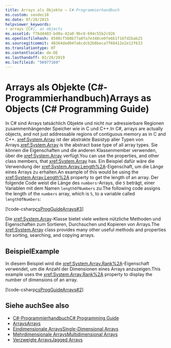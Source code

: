 ```yaml
---
title: Arrays als Objekte – C#-Programmierhandbuch
ms.custom: seodec18
ms.date: 07/20/2015
helpviewer_keywords:
- arrays [C#], as objects
ms.assetid: f76d4403-bd0a-42a0-9bc8-694c55b2c926
ms.openlocfilehash: 8500cf508b77a0fa7e348ce0fe6b1f16fd2bab25
ms.sourcegitcommit: 40364ded04fa6cdcb2b6beca7f68412e2e12f633
ms.translationtype: HT
ms.contentlocale: de-DE
ms.lasthandoff: 02/28/2019
ms.locfileid: "56977169"
---
```

# <a name="arrays-as-objects-c-programming-guide"></a><span data-ttu-id="99905-102">Arrays als Objekte (C#-Programmierhandbuch)</span><span class="sxs-lookup"><span data-stu-id="99905-102">Arrays as Objects (C# Programming Guide)</span></span>

<span data-ttu-id="99905-103">In C# sind Arrays tatsächlich Objekte und nicht nur adressierbare Regionen zusammenhängender Speicher wie in C und C++.</span><span class="sxs-lookup"><span data-stu-id="99905-103">In C#, arrays are actually objects, and not just addressable regions of contiguous memory as in C and C++.</span></span> <span data-ttu-id="99905-104"><xref:System.Array> ist der abstrakte Basistyp aller Typen von Arrays.</span><span class="sxs-lookup"><span data-stu-id="99905-104"><xref:System.Array> is the abstract base type of all array types.</span></span> <span data-ttu-id="99905-105">Sie können die Eigenschaften und die anderen Klassenmember verwenden, über die <xref:System.Array> verfügt.</span><span class="sxs-lookup"><span data-stu-id="99905-105">You can use the properties, and other class members, that <xref:System.Array> has.</span></span> <span data-ttu-id="99905-106">Ein Beispiel dafür wäre die Verwendung der <xref:System.Array.Length%2A>-Eigenschaft, um die Länge eines Arrays zu erhalten.</span><span class="sxs-lookup"><span data-stu-id="99905-106">An example of this would be using the <xref:System.Array.Length%2A> property to get the length of an array.</span></span> <span data-ttu-id="99905-107">Der folgende Code weist die Länge des `numbers`-Arrays, die `5` beträgt, einer Variablen mit dem Namen `lengthOfNumbers` zu:</span><span class="sxs-lookup"><span data-stu-id="99905-107">The following code assigns the length of the `numbers` array, which is `5`, to a variable called `lengthOfNumbers`:</span></span>  
  
 [!code-csharp[csProgGuideArrays#3](~/samples/snippets/csharp/VS_Snippets_VBCSharp/csProgGuideArrays/CS/Arrays.cs#3)]  
  
 <span data-ttu-id="99905-108">Die <xref:System.Array>-Klasse bietet viele weitere nützliche Methoden und Eigenschaften zum Sortieren, Durchsuchen und Kopieren von Arrays.</span><span class="sxs-lookup"><span data-stu-id="99905-108">The <xref:System.Array> class provides many other useful methods and properties for sorting, searching, and copying arrays.</span></span>  
  
## <a name="example"></a><span data-ttu-id="99905-109">Beispiel</span><span class="sxs-lookup"><span data-stu-id="99905-109">Example</span></span>

 <span data-ttu-id="99905-110">In diesem Beispiel wird die <xref:System.Array.Rank%2A>-Eigenschaft verwendet, um die Anzahl der Dimensionen eines Arrays anzuzeigen.</span><span class="sxs-lookup"><span data-stu-id="99905-110">This example uses the <xref:System.Array.Rank%2A> property to display the number of dimensions of an array.</span></span>  
  
 [!code-csharp[csProgGuideArrays#2](~/samples/snippets/csharp/VS_Snippets_VBCSharp/csProgGuideArrays/CS/Arrays.cs#2)]  
  
## <a name="see-also"></a><span data-ttu-id="99905-111">Siehe auch</span><span class="sxs-lookup"><span data-stu-id="99905-111">See also</span></span>

- [<span data-ttu-id="99905-112">C#-Programmierhandbuch</span><span class="sxs-lookup"><span data-stu-id="99905-112">C# Programming Guide</span></span>](../../../csharp/programming-guide/index.md)
- [<span data-ttu-id="99905-113">Arrays</span><span class="sxs-lookup"><span data-stu-id="99905-113">Arrays</span></span>](../../../csharp/programming-guide/arrays/index.md)
- [<span data-ttu-id="99905-114">Eindimensionale Arrays</span><span class="sxs-lookup"><span data-stu-id="99905-114">Single-Dimensional Arrays</span></span>](../../../csharp/programming-guide/arrays/single-dimensional-arrays.md)
- [<span data-ttu-id="99905-115">Mehrdimensionale Arrays</span><span class="sxs-lookup"><span data-stu-id="99905-115">Multidimensional Arrays</span></span>](../../../csharp/programming-guide/arrays/multidimensional-arrays.md)
- [<span data-ttu-id="99905-116">Verzweigte Arrays</span><span class="sxs-lookup"><span data-stu-id="99905-116">Jagged Arrays</span></span>](../../../csharp/programming-guide/arrays/jagged-arrays.md)
